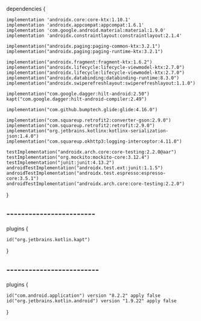 dependencies {

    implementation 'androidx.core:core-ktx:1.10.1'
    implementation 'androidx.appcompat:appcompat:1.6.1'
    implementation 'com.google.android.material:material:1.9.0'
    implementation 'androidx.constraintlayout:constraintlayout:2.1.4'
 
    implementation("androidx.paging:paging-common-ktx:3.2.1")
    implementation("androidx.paging:paging-runtime-ktx:3.2.1")

    implementation("androidx.fragment:fragment-ktx:1.6.2")
    implementation("androidx.lifecycle:lifecycle-viewmodel-ktx:2.7.0")
    implementation("androidx.lifecycle:lifecycle-viewmodel-ktx:2.7.0")
    implementation("androidx.databinding:databinding-runtime:8.3.0")
    implementation("androidx.swiperefreshlayout:swiperefreshlayout:1.1.0")

    implementation("com.google.dagger:hilt-android:2.50")
    kapt("com.google.dagger:hilt-android-compiler:2.49")

    implementation("com.github.bumptech.glide:glide:4.16.0")

    implementation("com.squareup.retrofit2:converter-gson:2.9.0")
    implementation("com.squareup.retrofit2:retrofit:2.9.0")
    implementation("org.jetbrains.kotlinx:kotlinx-serialization-json:1.4.0")
    implementation("com.squareup.okhttp3:logging-interceptor:4.11.0")

    testImplementation("androidx.arch.core:core-testing:2.2.0@aar")
    testImplementation("org.mockito:mockito-core:3.12.4")
    testImplementation("junit:junit:4.13.2")
    androidTestImplementation("androidx.test.ext:junit:1.1.5")
    androidTestImplementation("androidx.test.espresso:espresso-core:3.5.1")
    androidTestImplementation("androidx.arch.core:core-testing:2.2.0")

}


## ------------------------
plugins {

    id("org.jetbrains.kotlin.kapt")
    
}

## -------------------------
plugins {

    id("com.android.application") version "8.2.2" apply false
    id("org.jetbrains.kotlin.android") version "1.9.22" apply false
    
}
